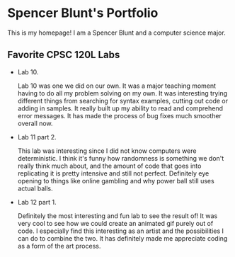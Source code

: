 
# Spencer Blunt's Portfolio

This is my homepage! I am a Spencer Blunt and a computer science major.

## Favorite CPSC 120L Labs

* Lab 10.

    Lab 10 was one we did on our own. It was a major teaching moment having to do all my problem solving on my own. It was interesting trying different things from searching for syntax examples, cutting out code or adding in samples. It really built up my ability to read and comprehend error messages. It has made the process of bug fixes much smoother overall now.

* Lab 11 part 2.

    This lab was interesting since I did not know computers were deterministic. I think it's funny how randomness is something we don't really think much about, and the amount of code that goes into replicating it is pretty intensive and still not perfect. Definitely eye opening to things like online gambling and why power ball still uses actual balls.

* Lab 12 part 1.

    Definitely the most interesting and fun lab to see the result of! It was very cool to see how we could create an animated gif purely out of code. I especially find this interesting as an artist and the possibilities I can do to combine the two. It has definitely made me appreciate coding as a form of the art process.
